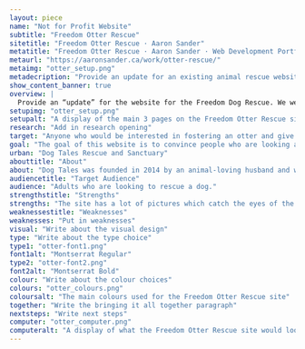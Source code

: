 ```yaml
---
layout: piece
name: "Not for Profit Website"
subtitle: "Freedom Otter Rescue"
sitetitle: "Freedom Otter Rescue · Aaron Sander"
metatitle: "Freedom Otter Rescue · Aaron Sander · Web Development Portfolio"
metaurl: "https://aaronsander.ca/work/otter-rescue/"
metaimg: "otter_setup.png"
metadecription: "Provide an update for an existing animal rescue website to revitalize the site."
show_content_banner: true
overview: |
  Provide an “update” for the website for the Freedom Dog Rescue. We were tasked with finding a “bad” website or one in need of a revamp and update it. As well, we were told to be creative with our animal picks."
setupimg: "otter_setup.png"
setupalt: "A display of the main 3 pages on the Freedom Otter Rescue site"
research: "Add in research opening"
target: "Anyone who would be interested in fostering an otter and give it a loving family. As otters are an uncommon household pet, they need lots of attention and care, we are looking for people who are willing to commit an otter. The target of this website would already be interested in otters and know a lot about them as they would be looking to foster, they would also be an animal lover who is interested in otters or maybe just general public who are looking for a non-profit organization to give donations to animals in the need of a foster home."
goal: "The goal of this website is to convince people who are looking at it to become a foster to help the otters."
urban: "Dog Tales Rescue and Sanctuary"
abouttitle: "About"
about: "Dog Tales was founded in 2014 by an animal-loving husband and wife team - Rob and Danielle. Both had been involved in rescue for years before finally deciding that the best way to help animals in need was to open a rescue of their own."
audiencetitle: "Target Audience"
audience: "Adults who are looking to rescue a dog."
strengthstitle: "Strengths"
strengths: "The site has a lot of pictures which catch the eyes of the user (FINISH)"
weaknessestitle: "Weaknesses"
weaknesses: "Put in weaknesses"
visual: "Write about the visual design"
type: "Write about the type choice"
type1: "otter-font1.png"
font1alt: "Montserrat Regular"
type2: "otter-font2.png"
font2alt: "Montserrat Bold"
colour: "Write about the colour choices"
colours: "otter_colours.png"
coloursalt: "The main colours used for the Freedom Otter Rescue site"
together: "Write the bringing it all together paragraph"
nextsteps: "Write next steps"
computer: "otter_computer.png"
computeralt: "A display of what the Freedom Otter Rescue site would look like on a computer screen"
---
```

